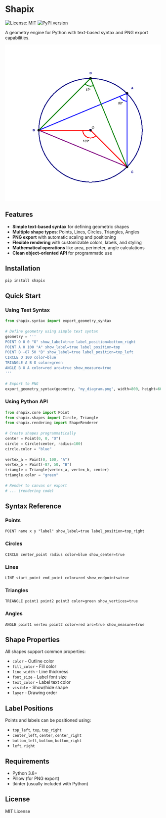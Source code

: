 # Shapix

[![License: MIT](https://img.shields.io/badge/License-MIT-yellow.svg)](https://opensource.org/licenses/MIT)
[![PyPI version](https://badge.fury.io/py/shapix.svg)](https://pypi.org/project/shapix/0.1.0/)

A geometry engine for Python with text-based syntax and PNG export capabilities.

[![Demo](/examples/educational/circle_theorems.png)](/examples/educational/circle_theorems.png)

## Features

- **Simple text-based syntax** for defining geometric shapes
- **Multiple shape types**: Points, Lines, Circles, Triangles, Angles
- **PNG export** with automatic scaling and positioning
- **Flexible rendering** with customizable colors, labels, and styling
- **Mathematical operations** like area, perimeter, angle calculations
- **Clean object-oriented API** for programmatic use

## Installation

```bash
pip install shapix
```

## Quick Start

### Using Text Syntax

```python
from shapix.syntax import export_geometry_syntax

# Define geometry using simple text syntax
geometry = '''
POINT O 0 0 "O" show_label=true label_position=bottom_right
POINT A 0 100 "A" show_label=true label_position=top
POINT B -87 50 "B" show_label=true label_position=top_left
CIRCLE O 100 color=blue
TRIANGLE A B O color=green
ANGLE B O A color=red arc=true show_measure=true
'''

# Export to PNG
export_geometry_syntax(geometry, "my_diagram.png", width=800, height=600)
```

### Using Python API

```python
from shapix.core import Point
from shapix.shapes import Circle, Triangle
from shapix.rendering import ShapeRenderer

# Create shapes programmatically  
center = Point(0, 0, "O")
circle = Circle(center, radius=100)
circle.color = "blue"

vertex_a = Point(0, 100, "A")
vertex_b = Point(-87, 50, "B") 
triangle = Triangle(vertex_a, vertex_b, center)
triangle.color = "green"

# Render to canvas or export
# ... (rendering code)
```

## Syntax Reference

### Points
```
POINT name x y "label" show_label=true label_position=top_right
```

### Circles
```
CIRCLE center_point radius color=blue show_center=true
```

### Lines
```
LINE start_point end_point color=red show_endpoints=true
```

### Triangles  
```
TRIANGLE point1 point2 point3 color=green show_vertices=true
```

### Angles
```
ANGLE point1 vertex point2 color=red arc=true show_measure=true
```

## Shape Properties

All shapes support common properties:
- `color` - Outline color
- `fill_color` - Fill color  
- `line_width` - Line thickness
- `font_size` - Label font size
- `text_color` - Label text color
- `visible` - Show/hide shape
- `layer` - Drawing order

## Label Positions

Points and labels can be positioned using:
- `top_left`, `top`, `top_right`
- `center_left`, `center`, `center_right` 
- `bottom_left`, `bottom`, `bottom_right`
- `left`, `right`

## Requirements

- Python 3.8+
- Pillow (for PNG export)
- tkinter (usually included with Python)

## License

MIT License